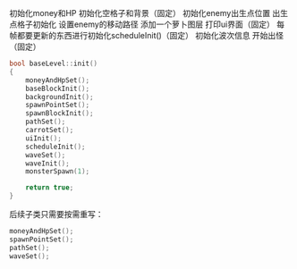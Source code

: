 初始化money和HP
初始化空格子和背景（固定）
初始化enemy出生点位置
出生点格子初始化
设置enemy的移动路径
添加一个萝卜图层
打印ui界面（固定）
每帧都要更新的东西进行初始化scheduleInit()（固定）
初始化波次信息
开始出怪（固定）

```c++
bool baseLevel::init()
{
	moneyAndHpSet();
	baseBlockInit();
	backgroundInit();
	spawnPointSet();
	spawnBlockInit();
	pathSet();
	carrotSet();
	uiInit();
	scheduleInit();
	waveSet();
	waveInit();
	monsterSpawn(1);

	return true;
}
```

后续子类只需要按需重写：

```c++
moneyAndHpSet();
spawnPointSet();
pathSet();
waveSet();
```


